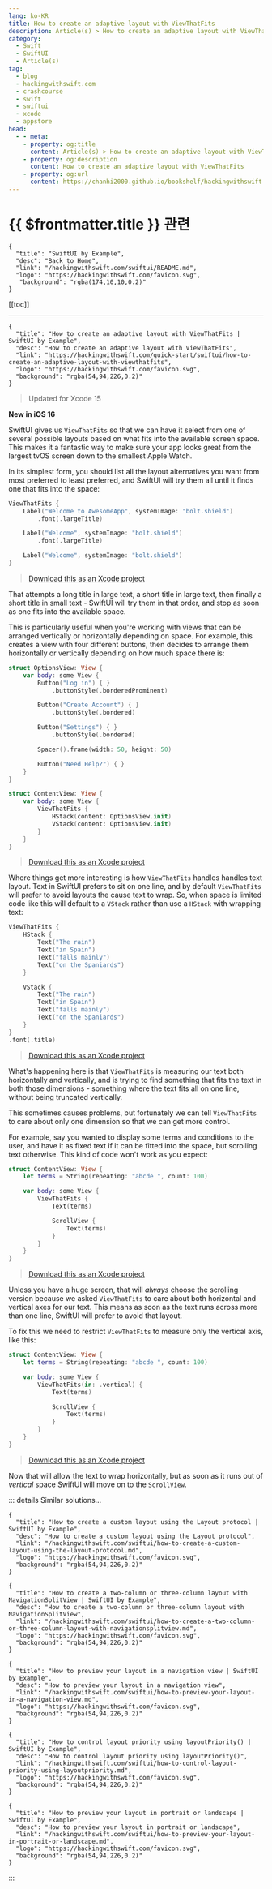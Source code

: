 ```yaml
---
lang: ko-KR
title: How to create an adaptive layout with ViewThatFits
description: Article(s) > How to create an adaptive layout with ViewThatFits
category:
  - Swift
  - SwiftUI
  - Article(s)
tag: 
  - blog
  - hackingwithswift.com
  - crashcourse
  - swift
  - swiftui
  - xcode
  - appstore
head:
  - - meta:
    - property: og:title
      content: Article(s) > How to create an adaptive layout with ViewThatFits
    - property: og:description
      content: How to create an adaptive layout with ViewThatFits
    - property: og:url
      content: https://chanhi2000.github.io/bookshelf/hackingwithswift.com/swiftui/how-to-create-an-adaptive-layout-with-viewthatfits.html
---
```


# {{ $frontmatter.title }} 관련

```component VPCard
{
  "title": "SwiftUI by Example",
  "desc": "Back to Home",
  "link": "/hackingwithswift.com/swiftui/README.md",
  "logo": "https://hackingwithswift.com/favicon.svg",
   "background": "rgba(174,10,10,0.2)"
}
```

[[toc]]

---

```component VPCard
{
  "title": "How to create an adaptive layout with ViewThatFits | SwiftUI by Example",
  "desc": "How to create an adaptive layout with ViewThatFits",
  "link": "https://hackingwithswift.com/quick-start/swiftui/how-to-create-an-adaptive-layout-with-viewthatfits",
  "logo": "https://hackingwithswift.com/favicon.svg",
  "background": "rgba(54,94,226,0.2)"
}
```

> Updated for Xcode 15

**New in iOS 16**

SwiftUI gives us `ViewThatFits` so that we can have it select from one of several possible layouts based on what fits into the available screen space. This makes it a fantastic way to make sure your app looks great from the largest tvOS screen down to the smallest Apple Watch.

In its simplest form, you should list all the layout alternatives you want from most preferred to least preferred, and SwiftUI will try them all until it finds one that fits into the space:

```swift
ViewThatFits {
    Label("Welcome to AwesomeApp", systemImage: "bolt.shield")
        .font(.largeTitle)

    Label("Welcome", systemImage: "bolt.shield")
        .font(.largeTitle)

    Label("Welcome", systemImage: "bolt.shield")
}
```

> [<VPIcon icon="fas fa-file-zipper"/>Download this as an Xcode project](https://hackingwithswift.com/files/projects/swiftui/how-to-create-an-adaptive-layout-with-viewthatfits-1.zip)

That attempts a long title in large text, a short title in large text, then finally a short title in small text - SwiftUI will try them in that order, and stop as soon as one fits into the available space.

This is particularly useful when you're working with views that can be arranged vertically or horizontally depending on space. For example, this creates a view with four different buttons, then decides to arrange them horizontally or vertically depending on how much space there is:

```swift
struct OptionsView: View {
    var body: some View {
        Button("Log in") { }
            .buttonStyle(.borderedProminent)

        Button("Create Account") { }
            .buttonStyle(.bordered)

        Button("Settings") { }
            .buttonStyle(.bordered)

        Spacer().frame(width: 50, height: 50)

        Button("Need Help?") { }
    }
}

struct ContentView: View {
    var body: some View {
        ViewThatFits {
            HStack(content: OptionsView.init)
            VStack(content: OptionsView.init)
        }
    }
}
```

> [<VPIcon icon="fas fa-file-zipper"/>Download this as an Xcode project](https://hackingwithswift.com/files/projects/swiftui/how-to-create-an-adaptive-layout-with-viewthatfits-2.zip)

Where things get more interesting is how `ViewThatFits` handles handles text layout. Text in SwiftUI prefers to sit on one line, and by default `ViewThatFits` will prefer to avoid layouts the cause text to wrap. So, when space is limited code like this will default to a `VStack` rather than use a `HStack` with wrapping text:

```swift
ViewThatFits {
    HStack {
        Text("The rain")
        Text("in Spain")
        Text("falls mainly")
        Text("on the Spaniards")
    }

    VStack {
        Text("The rain")
        Text("in Spain")
        Text("falls mainly")
        Text("on the Spaniards")
    }
}
.font(.title)
```

> [<VPIcon icon="fas fa-file-zipper"/>Download this as an Xcode project](https://hackingwithswift.com/files/projects/swiftui/how-to-create-an-adaptive-layout-with-viewthatfits-3.zip)

What's happening here is that `ViewThatFits` is measuring our text both horizontally and vertically, and is trying to find something that fits the text in both those dimensions - something where the text fits all on one line, without being truncated vertically.

This sometimes causes problems, but fortunately we can tell `ViewThatFits` to care about only one dimension so that we can get more control.

For example, say you wanted to display some terms and conditions to the user, and have it as fixed text if it can be fitted into the space, but scrolling text otherwise. This kind of code won't work as you expect:

```swift
struct ContentView: View {
    let terms = String(repeating: "abcde ", count: 100)

    var body: some View {
        ViewThatFits {
            Text(terms)

            ScrollView {
                Text(terms)
            }
        }
    }
}
```

> [<VPIcon icon="fas fa-file-zipper"/>Download this as an Xcode project](https://hackingwithswift.com/files/projects/swiftui/how-to-create-an-adaptive-layout-with-viewthatfits-4.zip)

Unless you have a huge screen, that will _always_ choose the scrolling version because we asked `ViewThatFits` to care about both horizontal and vertical axes for our text. This means as soon as the text runs across more than one line, SwiftUI will prefer to avoid that layout.

To fix this we need to restrict `ViewThatFits` to measure only the vertical axis, like this:

```swift
struct ContentView: View {
    let terms = String(repeating: "abcde ", count: 100)

    var body: some View {
        ViewThatFits(in: .vertical) {
            Text(terms)

            ScrollView {
                Text(terms)
            }
        }
    }
}
```

> [<VPIcon icon="fas fa-file-zipper"/>Download this as an Xcode project](https://hackingwithswift.com/files/projects/swiftui/how-to-create-an-adaptive-layout-with-viewthatfits-5.zip)

Now that will allow the text to wrap horizontally, but as soon as it runs out of _vertical_ space SwiftUI will move on to the `ScrollView`.

::: details Similar solutions…

```component VPCard
{
  "title": "How to create a custom layout using the Layout protocol | SwiftUI by Example",
  "desc": "How to create a custom layout using the Layout protocol",
  "link": "/hackingwithswift.com/swiftui/how-to-create-a-custom-layout-using-the-layout-protocol.md",
  "logo": "https://hackingwithswift.com/favicon.svg",
  "background": "rgba(54,94,226,0.2)"
}
```

```component VPCard
{
  "title": "How to create a two-column or three-column layout with NavigationSplitView | SwiftUI by Example",
  "desc": "How to create a two-column or three-column layout with NavigationSplitView",
  "link": "/hackingwithswift.com/swiftui/how-to-create-a-two-column-or-three-column-layout-with-navigationsplitview.md",
  "logo": "https://hackingwithswift.com/favicon.svg",
  "background": "rgba(54,94,226,0.2)"
}
```

```component VPCard
{
  "title": "How to preview your layout in a navigation view | SwiftUI by Example",
  "desc": "How to preview your layout in a navigation view",
  "link": "/hackingwithswift.com/swiftui/how-to-preview-your-layout-in-a-navigation-view.md",
  "logo": "https://hackingwithswift.com/favicon.svg",
  "background": "rgba(54,94,226,0.2)"
}
```

```component VPCard
{
  "title": "How to control layout priority using layoutPriority() | SwiftUI by Example",
  "desc": "How to control layout priority using layoutPriority()",
  "link": "/hackingwithswift.com/swiftui/how-to-control-layout-priority-using-layoutpriority.md",
  "logo": "https://hackingwithswift.com/favicon.svg",
  "background": "rgba(54,94,226,0.2)"
}
```

```component VPCard
{
  "title": "How to preview your layout in portrait or landscape | SwiftUI by Example",
  "desc": "How to preview your layout in portrait or landscape",
  "link": "/hackingwithswift.com/swiftui/how-to-preview-your-layout-in-portrait-or-landscape.md",
  "logo": "https://hackingwithswift.com/favicon.svg",
  "background": "rgba(54,94,226,0.2)"
}
```

:::

